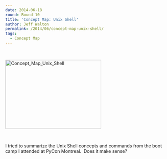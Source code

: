 ```yaml
---
date: 2014-06-18
round: Round 10
title: 'Concept Map: Unix Shell'
author: Jeff Walton
permalink: /2014/06/concept-map-unix-shell/
tags:
  - Concept Map
---
```

&nbsp;

[<img class="alignnone size-medium wp-image-7840" alt="Concept_Map_Unix_Shell" src="/training-course/uploads/2014/06/Concept_Map_Unix_Shell-300x217.jpg" width="300" height="217" />][1]

&nbsp;

I tried to summarize the Unix Shell concepts and commands from the boot camp I attended at PyCon Montreal.  Does it make sense?

&nbsp;

 [1]: /training-course/uploads/2014/06/Concept_Map_Unix_Shell.jpg
